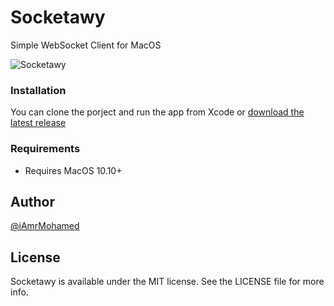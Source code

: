 # Socketawy
Simple WebSocket Client for MacOS

![Socketawy](https://user-images.githubusercontent.com/8356318/54597740-c92bd980-4a3f-11e9-814f-4b3358fbada4.png)

### Installation
You can clone the porject and run the app from Xcode or [download the latest release](https://github.com/iAmrMohamed/Socketawy/releases/tag/1.0)

### Requirements
- Requires MacOS 10.10+

## Author
[@iAmrMohamed](https://twitter.com/iAmrMohamed)

## License
Socketawy is available under the MIT license. See the LICENSE file for more info.
